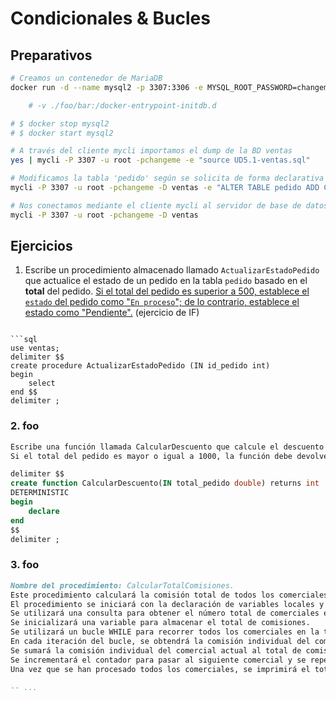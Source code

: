 # Condicionales & Bucles

## Preparativos

```bash
# Creamos un contenedor de MariaDB
docker run -d --name mysql2 -p 3307:3306 -e MYSQL_ROOT_PASSWORD=changeme -e MYSQL_ROOT_HOST='%' mariadb

    # -v ./foo/bar:/docker-entrypoint-initdb.d

# $ docker stop mysql2
# $ docker start mysql2

# A través del cliente mycli importamos el dump de la BD ventas
yes | mycli -P 3307 -u root -pchangeme -e "source UD5.1-ventas.sql"

# Modificamos la tabla 'pedido' según se solicita de forma declarativa
mycli -P 3307 -u root -pchangeme -D ventas -e "ALTER TABLE pedido ADD COLUMN estado VARCHAR(20) DEFAULT 'Pendiente';"

# Nos conectamos mediante el cliente mycli al servidor de base de datos alojado en nuestro contenedor MariaDB
mycli -P 3307 -u root -pchangeme -D ventas
```


## Ejercicios


1. Escribe un procedimiento almacenado llamado `ActualizarEstadoPedido` que actualice el estado de un pedido en la tabla `pedido` basado en el **total** del pedido. <u>Si el total del pedido es superior a 500, establece el `estado` del pedido como "`En proceso`"; de lo contrario, establece el estado como "Pendiente".</u> (ejercicio de IF)
```

```sql
use ventas;
delimiter $$
create procedure ActualizarEstadoPedido (IN id_pedido int)
begin
    select
end $$
delimiter ;
```

### 2. foo

```md
Escribe una función llamada CalcularDescuento que calcule el descuento aplicable a un pedido basado en su total.
Si el total del pedido es mayor o igual a 1000, la función debe devolver el 10% del total como descuento; de lo contrario, la función debe devolver 0. (Ejercicio de IF)
```

```sql
delimiter $$
create function CalcularDescuento(IN total_pedido double) returns int
DETERMINISTIC
begin
    declare
end
$$
delimiter ;
```

### 3. foo

```md
Nombre del procedimiento: CalcularTotalComisiones.
Este procedimiento calculará la comisión total de todos los comerciales en la tabla comercial.
El procedimiento se iniciará con la declaración de variables locales y la inicialización de valores necesarios.
Se utilizará una consulta para obtener el número total de comerciales en la tabla comercial y almacenarlo en una variable.
Se inicializará una variable para almacenar el total de comisiones.
Se utilizará un bucle WHILE para recorrer todos los comerciales en la tabla comercial.
En cada iteración del bucle, se obtendrá la comisión individual del comercial actual y se almacenará en una variable.
Se sumará la comisión individual del comercial actual al total de comisiones.
Se incrementará el contador para pasar al siguiente comercial y se repetirá el bucle hasta que se hayan procesado todos los comerciales.
Una vez que se han procesado todos los comerciales, se imprimirá el total de comisiones calculado.
```

```sql
-- ...
```
